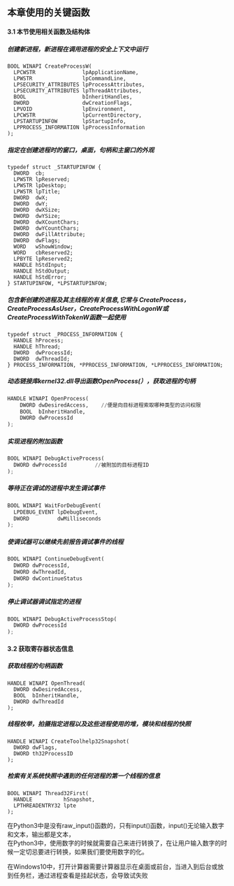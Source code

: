 ## 本章使用的关键函数  
#### 3.1 本节使用相关函数及结构体
##### 创建新进程，新进程在调用进程的安全上下文中运行
```cython
BOOL WINAPI CreateProcessW(
  LPCWSTR               lpApplicationName,
  LPWSTR                lpCommandLine,
  LPSECURITY_ATTRIBUTES lpProcessAttributes,
  LPSECURITY_ATTRIBUTES lpThreadAttributes,
  BOOL                  bInheritHandles,
  DWORD                 dwCreationFlags,
  LPVOID                lpEnvironment,
  LPCWSTR               lpCurrentDirectory,
  LPSTARTUPINFOW        lpStartupInfo,
  LPPROCESS_INFORMATION lpProcessInformation
);
```

##### 指定在创建进程时的窗口，桌面，句柄和主窗口的外观
```cython
typedef struct _STARTUPINFOW {
  DWORD  cb;
  LPWSTR lpReserved;
  LPWSTR lpDesktop;
  LPWSTR lpTitle;
  DWORD  dwX;
  DWORD  dwY;
  DWORD  dwXSize;
  DWORD  dwYSize;
  DWORD  dwXCountChars;
  DWORD  dwYCountChars;
  DWORD  dwFillAttribute;
  DWORD  dwFlags;
  WORD   wShowWindow;
  WORD   cbReserved2;
  LPBYTE lpReserved2;
  HANDLE hStdInput;
  HANDLE hStdOutput;
  HANDLE hStdError;
} STARTUPINFOW, *LPSTARTUPINFOW;
```
##### 包含新创建的进程及其主线程的有关信息,它常与 CreateProcess，CreateProcessAsUser，CreateProcessWithLogonW或CreateProcessWithTokenW函数一起使用
```cython
typedef struct _PROCESS_INFORMATION {
  HANDLE hProcess;
  HANDLE hThread;
  DWORD  dwProcessId;
  DWORD  dwThreadId;
} PROCESS_INFORMATION, *PPROCESS_INFORMATION, *LPPROCESS_INFORMATION;
```

##### 动态链接库kernel32.dll导出函数OpenProcess(），获取进程的句柄
```python
HANDLE WINAPI OpenProcess(
    DWORD dwDesiredAccess,    //便是向目标进程索取哪种类型的访问权限
    BOOL  bInheritHandle,
    DWORD dwProcessId
);

```

##### 实现进程的附加函数
```python
BOOL WINAPI DebugActiveProcess(
  DWORD dwProcessId         //被附加的目标进程ID
);

```

##### 等待正在调试的进程中发生调试事件
```python
BOOL WINAPI WaitForDebugEvent(
  LPDEBUG_EVENT lpDebugEvent,
  DWORD         dwMilliseconds
);
```
##### 使调试器可以继续先前报告调试事件的线程
```python
BOOL WINAPI ContinueDebugEvent(
  DWORD dwProcessId,
  DWORD dwThreadId,
  DWORD dwContinueStatus
);
```

##### 停止调试器调试指定的进程
```python
BOOL WINAPI DebugActiveProcessStop(
  DWORD dwProcessId
);
```

#### 3.2 获取寄存器状态信息
##### 获取线程的句柄函数
```cython
HANDLE WINAPI OpenThread(
  DWORD dwDesiredAccess,
  BOOL  bInheritHandle,
  DWORD dwThreadId
);
```

##### 线程枚举，拍摄指定进程以及这些进程使用的堆，模块和线程的快照
```cython
HANDLE WINAPI CreateToolhelp32Snapshot(
  DWORD dwFlags,
  DWORD th32ProcessID
);
```
##### 检索有关系统快照中遇到的任何进程的第一个线程的信息
```cython
BOOL WINAPI Thread32First(
  HANDLE          hSnapshot,
  LPTHREADENTRY32 lpte
);
```








在Python3中是没有raw_input()函数的，只有input()函数，input()无论输入数字和文本，输出都是文本，  
在Python3中，使用数字的时候就需要自己来进行转换了，在让用户输入数字的时候一定切忌要进行转换，如果我们要使用数字的化。  

在Windows10中，打开计算器需要计算器显示在桌面或前台，当进入到后台或放到任务栏，通过进程查看是挂起状态，会导致试失败  


